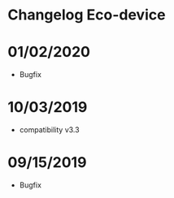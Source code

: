 # Changelog Eco-device

# 01/02/2020

- Bugfix

# 10/03/2019

- compatibility v3.3

# 09/15/2019

- Bugfix
